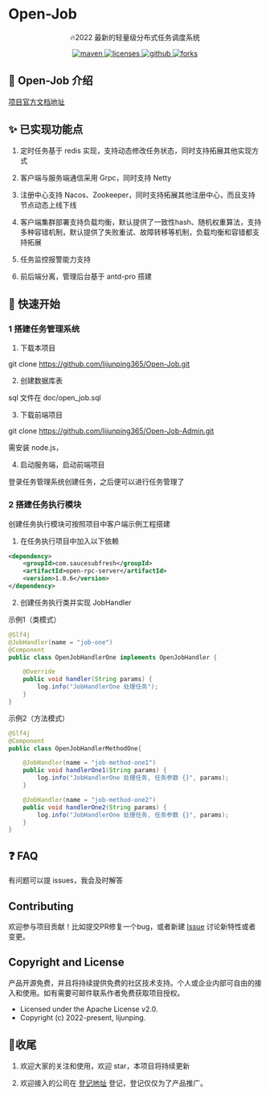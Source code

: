 # Open-Job

<p align="center">
🔥2022 最新的轻量级分布式任务调度系统
</p>

<p align="center">
  <a href="https://search.maven.org/search?q=g:com.saucesubfresh%20a:open-starter-*">
    <img alt="maven" src="https://img.shields.io/github/v/release/lijunping365/Open-Job?include_prereleases&logo=Open-Job&style=plastic">
  </a>

  <a href="https://www.apache.org/licenses/LICENSE-2.0">
    <img alt="licenses" src="https://img.shields.io/badge/license-Apache%202-4EB1BA.svg?style=flat-square">
  </a>

  <a href="https://github.com/lijunping365/Open-Job">
    <img alt="github" src="https://badgen.net/github/stars/lijunping365/Open-Job?icon=github" >
  </a>
  
  <a href="https://github.com/lijunping365/Open-Job">
      <img alt="forks" src="https://badgen.net/github/forks/lijunping365/Open-Job?icon=github&color=4ab8a1" >
    </a>
</p>

## 🎨 Open-Job 介绍

[项目官方文档地址](https://lijunping365.github.io/#/)

## ✨ 已实现功能点

1. 定时任务基于 redis 实现，支持动态修改任务状态，同时支持拓展其他实现方式

2. 客户端与服务端通信采用 Grpc，同时支持 Netty

3. 注册中心支持 Nacos、Zookeeper，同时支持拓展其他注册中心，而且支持节点动态上线下线

4. 客户端集群部署支持负载均衡，默认提供了一致性hash、随机权重算法，支持多种容错机制，默认提供了失败重试、故障转移等机制，负载均衡和容错都支持拓展

5. 任务监控报警能力支持

6. 前后端分离，管理后台基于 antd-pro 搭建

## 🍪 快速开始

### 1 搭建任务管理系统

1. 下载本项目

git clone https://github.com/lijunping365/Open-Job.git

2. 创建数据库表

sql 文件在 doc/open_job.sql

3. 下载前端项目

git clone https://github.com/lijunping365/Open-Job-Admin.git

需安装 node.js，

4. 启动服务端，启动前端项目

登录任务管理系统创建任务，之后便可以进行任务管理了

### 2 搭建任务执行模块

创建任务执行模块可按照项目中客户端示例工程搭建

1. 在任务执行项目中加入以下依赖

```xml
<dependency>
    <groupId>com.saucesubfresh</groupId>
    <artifactId>open-rpc-server</artifactId>
    <version>1.0.6</version>
</dependency>
```

2. 创建任务执行类并实现 JobHandler

示例1（类模式）

```java
@Slf4j
@JobHandler(name = "job-one")
@Component
public class OpenJobHandlerOne implements OpenJobHandler {

    @Override
    public void handler(String params) {
        log.info("JobHandlerOne 处理任务");
    }
}
```

示例2（方法模式）

```java
@Slf4j
@Component
public class OpenJobHandlerMethodOne{

    @JobHandler(name = "job-method-one1")
    public void handlerOne1(String params) {
        log.info("JobHandlerOne 处理任务, 任务参数 {}", params);
    }

    @JobHandler(name = "job-method-one2")
    public void handlerOne2(String params) {
        log.info("JobHandlerOne 处理任务, 任务参数 {}", params);
    }
}
```

## ❓ FAQ

有问题可以提 issues，我会及时解答

## Contributing

欢迎参与项目贡献！比如提交PR修复一个bug，或者新建 [Issue](https://github.com/lijunping365/Open-Job/issues/) 讨论新特性或者变更。

## Copyright and License

产品开源免费，并且将持续提供免费的社区技术支持。个人或企业内部可自由的接入和使用。如有需要可邮件联系作者免费获取项目授权。

- Licensed under the Apache License v2.0.
- Copyright (c) 2022-present, lijunping.

## 🎉收尾

1. 欢迎大家的关注和使用，欢迎 star，本项目将持续更新

2. 欢迎接入的公司在 [登记地址](https://github.com/lijunping365/Open-Job/issues/1 ) 登记，登记仅仅为了产品推广。
